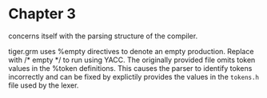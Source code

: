 # Chapter 3

concerns itself with the parsing structure of the compiler. 

tiger.grm uses %empty directives to denote an empty production. Replace with /* empty */ to run using YACC.
The originally provided file omits token values in the %token definitions. This causes the parser to identify tokens incorrectly and can be fixed by explictily provides the values in the `tokens.h` file used by the lexer. 
